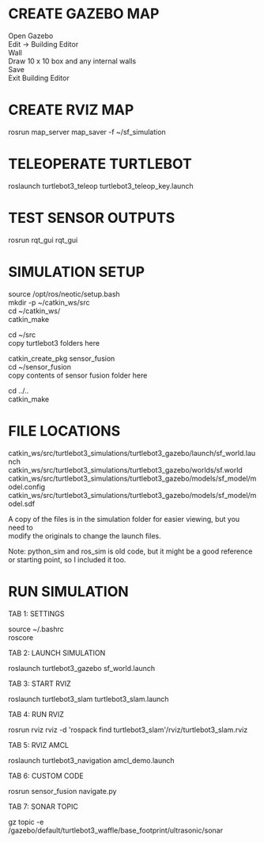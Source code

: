
# CREATE GAZEBO MAP

Open Gazebo <br/>
Edit -> Building Editor <br/>
Wall <br/>
Draw 10 x 10 box and any internal walls <br/>
Save <br/>
Exit Building Editor <br/>


# CREATE RVIZ MAP

rosrun map_server map_saver -f ~/sf_simulation


# TELEOPERATE TURTLEBOT

roslaunch turtlebot3_teleop turtlebot3_teleop_key.launch


# TEST SENSOR OUTPUTS

rosrun rqt_gui rqt_gui


# SIMULATION SETUP

source /opt/ros/neotic/setup.bash <br/>
mkdir -p ~/catkin_ws/src <br/>
cd ~/catkin_ws/ <br/>
catkin_make <br/>

cd ~/src <br/>
copy turtlebot3 folders here <br/>

catkin_create_pkg sensor_fusion <br/>
cd ~/sensor_fusion <br/>
copy contents of sensor fusion folder here <br/>

cd ../.. <br/>
catkin_make <br/>


# FILE LOCATIONS

catkin_ws/src/turtlebot3_simulations/turtlebot3_gazebo/launch/sf_world.launch <br/>
catkin_ws/src/turtlebot3_simulations/turtlebot3_gazebo/worlds/sf.world <br/>
catkin_ws/src/turtlebot3_simulations/turtlebot3_gazebo/models/sf_model/model.config <br/>
catkin_ws/src/turtlebot3_simulations/turtlebot3_gazebo/models/sf_model/model.sdf <br/>

A copy of the files is in the simulation folder for easier viewing, but you need to <br/>
modify the originals to change the launch files.

Note: python_sim and ros_sim is old code, but it might be a good reference or starting
point, so I included it too.


# RUN SIMULATION

TAB 1: SETTINGS

source ~/.bashrc <br/>
roscore


TAB 2: LAUNCH SIMULATION

roslaunch turtlebot3_gazebo sf_world.launch


TAB 3: START RVIZ

roslaunch turtlebot3_slam turtlebot3_slam.launch


TAB 4: RUN RVIZ

rosrun rviz rviz -d 'rospack find turtlebot3_slam'/rviz/turtlebot3_slam.rviz


TAB 5: RVIZ AMCL

roslaunch turtlebot3_navigation amcl_demo.launch


TAB 6: CUSTOM CODE

rosrun sensor_fusion navigate.py


TAB 7: SONAR TOPIC

gz topic -e /gazebo/default/turtlebot3_waffle/base_footprint/ultrasonic/sonar


